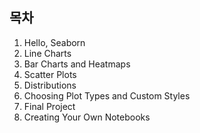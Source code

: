 ## 목차

1. Hello, Seaborn
2. Line Charts
3. Bar Charts and Heatmaps
4. Scatter Plots
5. Distributions
6. Choosing Plot Types and Custom Styles
7. Final Project
8. Creating Your Own Notebooks
